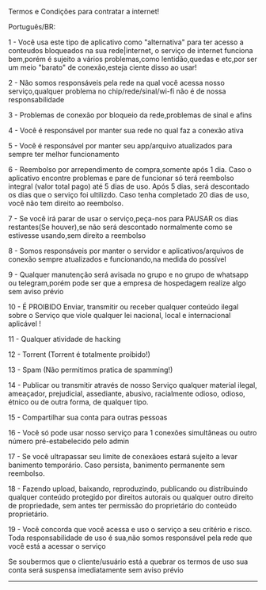 Termos e Condições para contratar a internet!

Português/BR:

1 - Você usa este tipo de aplicativo como "alternativa" para ter acesso a conteudos bloqueados na sua rede|internet, o serviço de internet funciona bem,porém é sujeito a vários problemas,como lentidão,quedas e etc,por ser um meio "barato" de conexão,esteja ciente disso ao usar!

2 - Não somos responsáveis pela rede na qual você acessa nosso serviço,qualquer problema no chip/rede/sinal/wi-fi não é de nossa responsabilidade

3 - Problemas de conexão por bloqueio da rede,problemas de sinal e afins

4 - Você é responsável por manter sua rede no qual faz a conexão ativa

5 - Você é responsável por manter seu app/arquivo atualizados para sempre ter melhor funcionamento

6 - Reembolso por arrependimento de compra,somente após 1 dia. Caso o aplicativo encontre problemas e pare de funcionar só terá reembolso integral (valor total pago) até 5 dias de uso. Após 5 dias, será descontado os dias que o serviço foi ultilizdo. Caso tenha completado 20 dias de uso, você não tem direito ao reembolso.

7 - Se você irá parar de usar o serviço,peça-nos para PAUSAR os dias restantes(Se houver),se não será descontado normalmente como se estivesse usando,sem direito a reembolso

8 - Somos responsáveis por manter o servidor e aplicativos/arquivos de conexão sempre atualizados e funcionando,na medida do possível

9 - Qualquer manutenção será avisada no grupo e no grupo de whatsapp ou telegram,porém pode ser que a empresa de hospedagem realize algo sem aviso prévio

10 - É PROIBIDO Enviar, transmitir ou receber qualquer conteúdo ilegal sobre o Serviço que viole qualquer lei nacional, local e internacional aplicável !

11 - Qualquer atividade de hacking

12 - Torrent (Torrent é totalmente proibido!)

13 - Spam (Não permitimos pratica de spamming!)

14 - Publicar ou transmitir através de nosso Serviço qualquer material ilegal, ameaçador, prejudicial, assediante, abusivo, racialmente odioso, odioso, étnico ou de outra forma, de qualquer tipo.

15 - Compartilhar sua conta para outras pessoas

16 - Você só pode usar nosso serviço para 1 conexões simultâneas ou outro número pré-estabelecido pelo admin

17 - Se você ultrapassar seu limite de conexãoes estará sujeito a levar banimento temporário. Caso persista, banimento permanente sem reembolso.

18 - Fazendo upload, baixando, reproduzindo, publicando ou distribuindo qualquer conteúdo protegido por direitos autorais ou qualquer outro direito de propriedade, sem antes ter permissão do proprietário do conteúdo proprietário.

19 - Você concorda que você acessa e uso o serviço a seu critério e risco. Toda responsabilidade de uso é sua,não somos responsável pela rede que você está a acessar o serviço

Se soubermos que o cliente/usuário está a quebrar os termos de uso sua conta será suspensa imediatamente sem aviso prévio

---------------------------------------------
